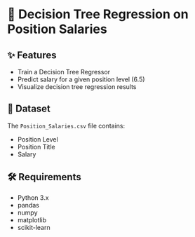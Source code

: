 # 🌳 Decision Tree Regression on Position Salaries

## ✨ Features
- Train a Decision Tree Regressor
- Predict salary for a given position level (6.5)
- Visualize decision tree regression results

## 📂 Dataset
The `Position_Salaries.csv` file contains:
- Position Level
- Position Title
- Salary

## 🛠 Requirements
- Python 3.x
- pandas
- numpy
- matplotlib
- scikit-learn
